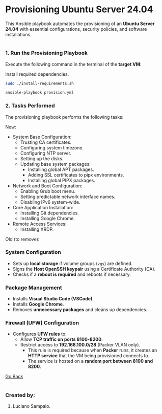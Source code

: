 # Provisioning Ubuntu Server 24.04

This Ansible playbook automates the provisioning of an **Ubuntu Server 24.04** with essential configurations, security policies, and software installations.

#
### 1. Run the Provisioning Playbook

Execute the following command in the terminal of the **target VM**:

Install required dependencies.
```bash
sudo ./install-requirements.sh
```

```bash
ansible-playbook provision.yml
```

### 2. Tasks Performed

The provisioning playbook performs the following tasks:

New:
- System Base Configuration:
  - Trusting CA certificates.
  - Configuring system timezone.
  - Configuring NTP server.
  - Setting up the disks.
  - Updating base system packages:
    - Installing global APT packages.
    - Adding SSL certificates to pipx environments.
    - Installing global PIPX packages.
- Network and Boot Configuration:
  - Enabling Grub boot menu.
  - Setting predictable network interface names.
  - Disabling IPv6 system-wide.
- Core Application Installation:
  - Installing Git dependencies.
  - Installing Google Chrome.
- Remote Access Services:
  - Installing XRDP.

Old (to remove):
### System Configuration
- Sets up **local storage** if volume groups (`vgs`) are defined.
- Signs the **Host OpenSSH keypair** using a Certificate Authority (CA).
- Checks if a **reboot is required** and reboots if necessary.

### Package Management
- Installs **Visual Studio Code (VSCode)**.
- Installs **Google Chrome**.
- Removes **unnecessary packages** and cleans up dependencies.

### Firewall (UFW) Configuration
- Configures **UFW rules** to:
  - Allow **TCP traffic on ports 8100-8200**.
  - Restrict access to **192.168.100.0/28** (Packer VLAN only).
    - This rule is required because when **Packer** runs, it creates an **HTTP service** that the VM being provisioned connects to.
    - The service is hosted on a **random port between 8100 and 8200**.

[Go Back](../../README.md)

#
### Created by:

1. Luciano Sampaio.
